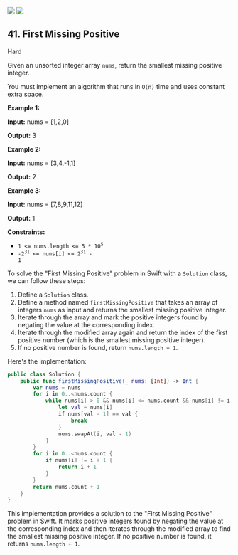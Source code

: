 [![](https://img.shields.io/github/stars/javadev/LeetCode-in-All?label=Stars&style=flat-square)](https://github.com/javadev/LeetCode-in-All)
[![](https://img.shields.io/github/forks/javadev/LeetCode-in-All?label=Fork%20me%20on%20GitHub%20&style=flat-square)](https://github.com/javadev/LeetCode-in-All/fork)

## 41\. First Missing Positive

Hard

Given an unsorted integer array `nums`, return the smallest missing positive integer.

You must implement an algorithm that runs in `O(n)` time and uses constant extra space.

**Example 1:**

**Input:** nums = [1,2,0]

**Output:** 3 

**Example 2:**

**Input:** nums = [3,4,-1,1]

**Output:** 2 

**Example 3:**

**Input:** nums = [7,8,9,11,12]

**Output:** 1 

**Constraints:**

*   <code>1 <= nums.length <= 5 * 10<sup>5</sup></code>
*   <code>-2<sup>31</sup> <= nums[i] <= 2<sup>31</sup> - 1</code>

To solve the "First Missing Positive" problem in Swift with a `Solution` class, we can follow these steps:

1. Define a `Solution` class.
2. Define a method named `firstMissingPositive` that takes an array of integers `nums` as input and returns the smallest missing positive integer.
3. Iterate through the array and mark the positive integers found by negating the value at the corresponding index.
4. Iterate through the modified array again and return the index of the first positive number (which is the smallest missing positive integer).
5. If no positive number is found, return `nums.length + 1`.

Here's the implementation:

```swift
public class Solution {
    public func firstMissingPositive(_ nums: [Int]) -> Int {
        var nums = nums
        for i in 0..<nums.count {
            while nums[i] > 0 && nums[i] <= nums.count && nums[i] != i + 1 {
                let val = nums[i]
                if nums[val - 1] == val {
                    break
                }
                nums.swapAt(i, val - 1)
            }
        }
        for i in 0..<nums.count {
            if nums[i] != i + 1 {
                return i + 1
            }
        }
        return nums.count + 1
    }
}
```

This implementation provides a solution to the "First Missing Positive" problem in Swift. It marks positive integers found by negating the value at the corresponding index and then iterates through the modified array to find the smallest missing positive integer. If no positive number is found, it returns `nums.length + 1`.